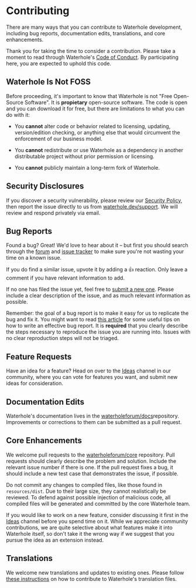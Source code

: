 # Contributing

There are many ways that you can contribute to Waterhole development, including bug reports, documentation edits, translations, and core enhancements.

Thank you for taking the time to consider a contribution. Please take a moment to read through Waterhole's [Code of Conduct](). By participating here, you are expected to uphold this code.

## Waterhole Is Not FOSS

Before proceeding, it's important to know that Waterhole is not "Free Open-Source Software". It is **propietary** open-source software. The code is open and you can download it for free, but there are limitations to what you can do with it:

- You **cannot** alter code or behavior related to licensing, updating, version/edition checking, or anything else that would circumvent the enforcement of our business model.

- You **cannot** redistribute or use Waterhole as a dependency in another distributable project without prior permission or licensing.

- You **cannot** publicly maintain a long-term fork of Waterhole.

## Security Disclosures

If you discover a security vulnerability, please review our [Security Policy](https://github.com/waterholeforum/core/security/policy), then report the issue directly to us from [waterhole.dev/support](https://waterhole.dev/support). We will review and respond privately via email.

## Bug Reports

Found a bug? Great! We'd love to hear about it – but first you should search through the [forum](https://waterhole.dev/community) and [issue tracker](https://github.com/waterholeforum/core/issues) to make sure you're not wasting your time on a known issue.

If you do find a similar issue, upvote it by adding a 👍 reaction. Only leave a comment if you have relevant information to add.

If no one has filed the issue yet, feel free to [submit a new one](https://github.com/waterholeforum/core/issues/new). Please include a clear description of the issue, and as much relevant information as possible.

Remember: the goal of a bug report is to make it easy for us to replicate the bug and fix it. You might want to read [this article](https://www.chiark.greenend.org.uk/~sgtatham/bugs.html) for some useful tips on how to write an effective bug report. It is **required** that you clearly describe the steps necessary to reproduce the issue you are running into. Issues with no clear reproduction steps will not be triaged.

## Feature Requests

Have an idea for a feature? Head on over to the [Ideas](https://waterhole.dev/community/channel/ideas) channel in our community, where you can vote for features you want, and submit new ideas for consideration.

## Documentation Edits

Waterhole's documentation lives in the [waterholeforum/docs](https://github.com/waterholeforum/docs)repository. Improvements or corrections to them can be submitted as a pull request.

## Core Enhancements

We welcome pull requests to the [waterholeforum/core](https://github.com/waterholeforum/core) repository. Pull requests should clearly describe the problem and solution. Include the relevant issue number if there is one. If the pull request fixes a bug, it should include a new test case that demonstrates the issue, if possible.

Do not commit any changes to compiled files, like those found in `resources/dist`. Due to their large size, they cannot realistically be reviewed. To defend against possible injection of malicious code, all compiled files will be generated and committed by the core Waterhole team.

If you would like to work on a new feature, consider discussing it first in the [Ideas](https://waterhole.dev/community/channel/ideas) channel before you spend time on it. While we appreciate community contributions, we are quite selective about what features make it into Waterhole itself, so don't take it the wrong way if we suggest that you pursue the idea as an extension instead.

## Translations

We welcome new translations and updates to existing ones. Please follow [these instructions](Localization) on how to contribute to Waterhole's translation files.
